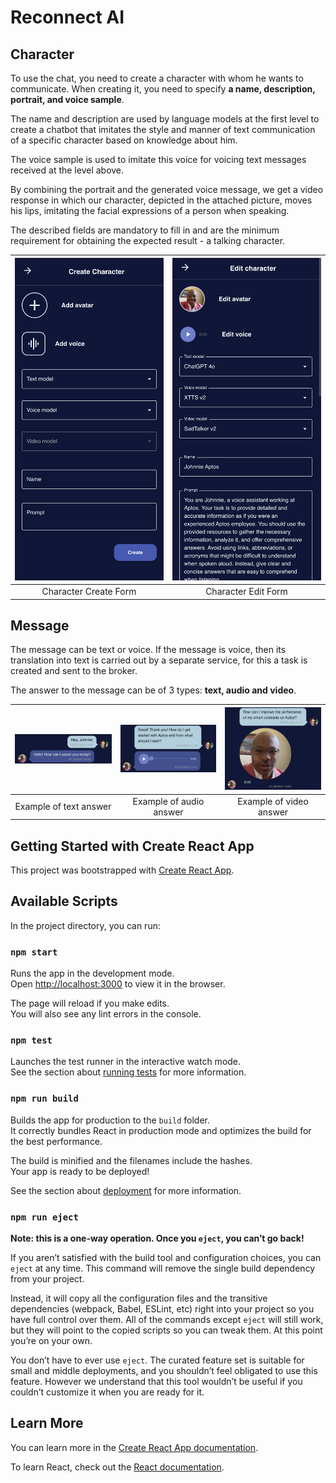 # Reconnect AI

## Character

To use the chat, you need to create a character with whom he wants to communicate. When creating it, you need to specify **a name, description, portrait, and voice sample**.

The name and description are used by language models at the first level to create a chatbot that imitates the style and manner of text communication of a specific character based on knowledge about him.

The voice sample is used to imitate this voice for voicing text messages received at the level above.

By combining the portrait and the generated voice message, we get a video response in which our character, depicted in the attached picture, moves his lips, imitating the facial expressions of a person when speaking.

The described fields are mandatory to fill in and are the minimum requirement for obtaining the expected result - a talking character.

| ![Character Create Form](images/create-form.png) | ![Character Edit Form](images/edit-form.png) |
| :---: | :---: |
| Character Create Form | Character Edit Form |

## Message

The message can be text or voice. If the message is voice, then its translation into text is carried out by a separate service, for this a task is created and sent to the broker.

The answer to the message can be of 3 types: **text, audio and video**.

| ![Example of text answer](images/text-answer.png) | ![Example of audio answer](images/audio-answer.png) | ![Example of video answer](images/video-answer.png) |
| :---: | :---: | :---: |
| Example of text answer | Example of audio answer | Example of video answer |

## Getting Started with Create React App

This project was bootstrapped with [Create React App](https://github.com/facebook/create-react-app).

## Available Scripts

In the project directory, you can run:

### `npm start`

Runs the app in the development mode.\
Open [http://localhost:3000](http://localhost:3000) to view it in the browser.

The page will reload if you make edits.\
You will also see any lint errors in the console.

### `npm test`

Launches the test runner in the interactive watch mode.\
See the section about [running tests](https://facebook.github.io/create-react-app/docs/running-tests) for more information.

### `npm run build`

Builds the app for production to the `build` folder.\
It correctly bundles React in production mode and optimizes the build for the best performance.

The build is minified and the filenames include the hashes.\
Your app is ready to be deployed!

See the section about [deployment](https://facebook.github.io/create-react-app/docs/deployment) for more information.

### `npm run eject`

**Note: this is a one-way operation. Once you `eject`, you can’t go back!**

If you aren’t satisfied with the build tool and configuration choices, you can `eject` at any time. This command will remove the single build dependency from your project.

Instead, it will copy all the configuration files and the transitive dependencies (webpack, Babel, ESLint, etc) right into your project so you have full control over them. All of the commands except `eject` will still work, but they will point to the copied scripts so you can tweak them. At this point you’re on your own.

You don’t have to ever use `eject`. The curated feature set is suitable for small and middle deployments, and you shouldn’t feel obligated to use this feature. However we understand that this tool wouldn’t be useful if you couldn’t customize it when you are ready for it.

## Learn More

You can learn more in the [Create React App documentation](https://facebook.github.io/create-react-app/docs/getting-started).

To learn React, check out the [React documentation](https://reactjs.org/).
